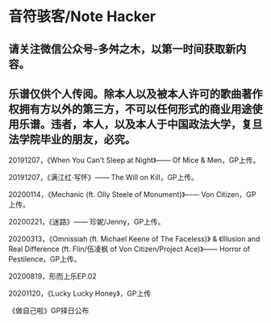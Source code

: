 # 音符骇客/Note Hacker
## 请关注微信公众号-多舛之木，以第一时间获取新内容。  
## 乐谱仅供个人传阅。除本人以及被本人许可的歌曲著作权拥有方以外的第三方，不可以任何形式的商业用途使用乐谱。违者，本人，以及本人于中国政法大学，复旦法学院毕业的朋友，必究。  

20191207，《When You Can't Sleep at Night》—— Of Mice & Men，GP上传。  

20191207，《满江红·写怀》—— The Will on Kill，GP上传。  

20200114，《Mechanic (ft. Olly Steele of Monument)》—— Von Citizen，GP上传。

20200221，《迷路》—— 珍妮/Jenny，GP上传。

20200313，《Omnissiah (ft. Michael Keene of The Faceless)》 & 《Illusion and Real Difference (ft. Flin/伍凌枫 of Von Citizen/Project Ace)》—— Horror of Pestilence，GP上传。

20200819，形而上乐EP.02

20201120，《Lucky Lucky Honey》，GP上传

《做自己啦》GP择日公布
